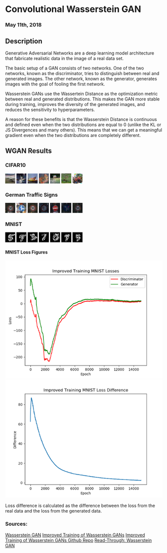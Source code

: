 # Convolutional Wasserstein GAN
### May 11th, 2018

## Description
Generative Adversarial Networks are a deep learning model architecture that fabricate realistic data in the image of a real data set.

The basic setup of a GAN consists of two networks. One of the two networks, known as the discriminator, tries to distinguish between real and generated images. The other network, known as the generator, generates images with the goal of fooling the first network. 

Wasserstein GANs use the Wassertein Distance as the optimization metric between real and generated distributions. This makes the GAN more stable during training, improves the diversity of the generated images, and reduces the sensitivity to hyperparameters. 

A reason for these benefits is that the Wasserstein Distance is continuous and defined even when the two distributions are equal to 0 (unlike the KL or JS Divergences and many others). This means that we can get a meaningful gradient even when the two distributions are completely different.


## WGAN Results
### CIFAR10
![cifar10 image1](./readme_imgs/cifar10_img1.png)
![cifar10 image2](./readme_imgs/cifar10_img2.png)
![cifar10 image3](./readme_imgs/cifar10_img3.png)
![cifar10 image4](./readme_imgs/cifar10_img4.png)
![cifar10 image5](./readme_imgs/cifar10_img5.png)
![cifar10 image6](./readme_imgs/cifar10_img6.png)
![cifar10 image7](./readme_imgs/cifar10_img7.png)

### German Traffic Signs
![traffic data image1](./readme_imgs/traffic_img1.png)
![traffic data image2](./readme_imgs/traffic_img2.png)
![traffic data image3](./readme_imgs/traffic_img3.png)
![traffic data image4](./readme_imgs/traffic_img4.png)
![traffic data image5](./readme_imgs/traffic_img5.png)
![traffic data image6](./readme_imgs/traffic_img6.png)
![traffic data image7](./readme_imgs/traffic_img7.png)

### MNIST
![mnist image1](./readme_imgs/mnist_img1.png)
![mnist image2](./readme_imgs/mnist_img2.png)
![mnist image3](./readme_imgs/mnist_img3.png)
![mnist image4](./readme_imgs/mnist_img4.png)
![mnist image5](./readme_imgs/mnist_img5.png)
![mnist image6](./readme_imgs/mnist_img6.png)
![mnist image7](./readme_imgs/mnist_img7.png)

#### MNIST Loss Figures
![MNIST Losses](./readme_imgs/mnist_losses_figure.png)
![MNIST Loss Difference](./readme_imgs/mnist_diff_figure.png)

Loss difference is calculated as the difference between the loss from the real data and the loss from the generated data.


### Sources:
[Wasserstein GAN](https://arxiv.org/abs/1701.07875)
[Improved Training of Wasserstein GANs](https://arxiv.org/abs/1704.00028)
[Improved Training of Wasserstein GANs Github Repo](https://github.com/igul222/improved_wgan_training)
[Read-Through: Wasserstein GAN](https://www.alexirpan.com/2017/02/22/wasserstein-gan.html)
